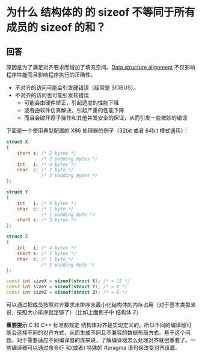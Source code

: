 # 为什么 结构体的 的 sizeof 不等同于所有成员的 sizeof 的和？

## 回答

原因是为了满足对齐要求而增加了填充空间。[Data structure alignment](http://en.wikipedia.org/wiki/Data_structure_alignment) 不仅影响程序性能而且影响程序执行的正确性。

- 不对齐的访问可能会引发硬错误（经常是 SIGBUS）。
- 不对齐的访问也可能引发软错误
  - 可能会由硬件矫正，引起适度的性能下降
  - 或者由软件仿真解决，引起严重的性能下降
  - 而且会破坏原子操作和其他并发安全的保证，从而引发一些微妙的错误

下面是一个使用典型配置的 X86 处理器的例子（32bit 或者 64bit 模式通用）：

```C++
struct X
{
    short s; /* 2 bytes */
             /* 2 padding bytes */
    int   i; /* 4 bytes */
    char  c; /* 1 byte */
             /* 3 padding bytes */
};

struct Y
{
    int   i; /* 4 bytes */
    char  c; /* 1 byte */
             /* 1 padding byte */
    short s; /* 2 bytes */
};

struct Z
{
    int   i; /* 4 bytes */
    short s; /* 2 bytes */
    char  c; /* 1 byte */
             /* 1 padding byte */
};

const int sizeX = sizeof(struct X); /* = 12 */
const int sizeY = sizeof(struct Y); /* = 8 */
const int sizeZ = sizeof(struct Z); /* = 8 */
```

可以通过把成员按照对齐要求来排序来最小化结构体的内存占用（对于基本类型来说，按照大小排序就足够了）（比如上面例子中 结构体 Z）

**重要提示** C 和 C++ 标准都规定 结构体对齐是实现定义的。所以不同的编译器可能会选择不同的对齐方式，从而生成不同且不兼容的数据布局方式。基于这个问题，对于需要适应不同编译器的库来说，了解编译器怎么处理对齐就很重要了。一些编译器可以通过命令行 和(或者) 特殊的 #pragma 语句来改变对齐设置。
